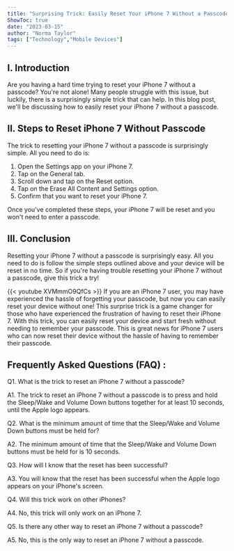 ```yaml
---
title: "Surprising Trick: Easily Reset Your iPhone 7 Without a Passcode!"
ShowToc: true 
date: "2023-03-15"
author: "Norma Taylor" 
tags: ["Technology","Mobile Devices"]
---
```

## I. Introduction
Are you having a hard time trying to reset your iPhone 7 without a passcode? You're not alone! Many people struggle with this issue, but luckily, there is a surprisingly simple trick that can help. In this blog post, we'll be discussing how to easily reset your iPhone 7 without a passcode. 

## II. Steps to Reset iPhone 7 Without Passcode
The trick to resetting your iPhone 7 without a passcode is surprisingly simple. All you need to do is: 
1. Open the Settings app on your iPhone 7. 
2. Tap on the General tab. 
3. Scroll down and tap on the Reset option. 
4. Tap on the Erase All Content and Settings option. 
5. Confirm that you want to reset your iPhone 7. 

Once you've completed these steps, your iPhone 7 will be reset and you won't need to enter a passcode. 

## III. Conclusion
Resetting your iPhone 7 without a passcode is surprisingly easy. All you need to do is follow the simple steps outlined above and your device will be reset in no time. So if you're having trouble resetting your iPhone 7 without a passcode, give this trick a try!

{{< youtube XVMmmO9QfCs >}} 
If you are an iPhone 7 user, you may have experienced the hassle of forgetting your passcode, but now you can easily reset your device without one! This surprise trick is a game changer for those who have experienced the frustration of having to reset their iPhone 7. With this trick, you can easily reset your device and start fresh without needing to remember your passcode. This is great news for iPhone 7 users who can now reset their device without the hassle of having to remember their passcode.

## Frequently Asked Questions (FAQ) :
Q1. What is the trick to reset an iPhone 7 without a passcode? 

A1. The trick to reset an iPhone 7 without a passcode is to press and hold the Sleep/Wake and Volume Down buttons together for at least 10 seconds, until the Apple logo appears.

Q2. What is the minimum amount of time that the Sleep/Wake and Volume Down buttons must be held for?

A2. The minimum amount of time that the Sleep/Wake and Volume Down buttons must be held for is 10 seconds.

Q3. How will I know that the reset has been successful?

A3. You will know that the reset has been successful when the Apple logo appears on your iPhone's screen.

Q4. Will this trick work on other iPhones?

A4. No, this trick will only work on an iPhone 7.

Q5. Is there any other way to reset an iPhone 7 without a passcode?

A5. No, this is the only way to reset an iPhone 7 without a passcode.


